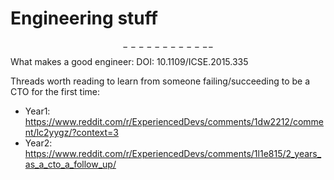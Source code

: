 # Engineering stuff
$$------------$$
What makes a good engineer: DOI: 10.1109/ICSE.2015.335

Threads worth reading to learn from someone failing/succeeding to be a CTO for the first time:

* Year1: https://www.reddit.com/r/ExperiencedDevs/comments/1dw2212/comment/lc2yygz/?context=3  
* Year2: https://www.reddit.com/r/ExperiencedDevs/comments/1l1e815/2_years_as_a_cto_a_follow_up/  